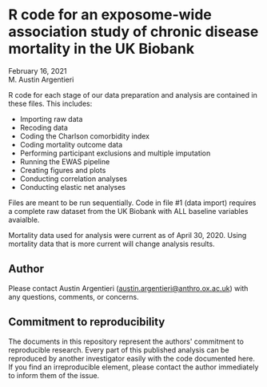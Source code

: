 # R code for an exposome-wide association study of chronic disease mortality in the UK Biobank

February 16, 2021  
M. Austin Argentieri

R code for each stage of our data preparation and analysis are contained in these files. This includes:  
* Importing raw data
* Recoding data
* Coding the Charlson comorbidity index
* Coding mortality outcome data
* Performing participant exclusions and multiple imputation
* Running the EWAS pipeline
* Creating figures and plots
* Conducting correlation analyses
* Conducting elastic net analyses


Files are meant to be run sequentially. Code in file #1 (data import) requires a complete raw dataset from the UK Biobank with ALL baseline variables avaialble.   
  
Mortality data used for analysis were current as of April 30, 2020. Using mortality data that is more current will change analysis results.

Author
------

Please contact Austin Argentieri (austin.argentieri@anthro.ox.ac.uk) with any questions, comments, or concerns.


Commitment to reproducibility
-----------------------------

The documents in this repository represent the authors' commitment to reproducible research.  Every part of this published analysis can be reproduced by another investigator easily with the code documented here.  If you find an irreproducible element, please contact the author immediately to inform them of the issue.
